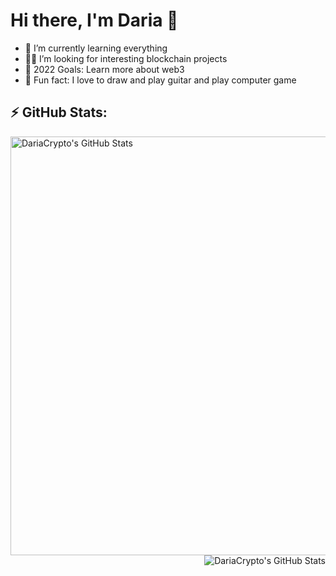 # Hi there, I'm Daria 👋 

- 🌱 I’m currently learning everything
- 👩‍💻 I’m looking for interesting blockchain projects
- 🥅 2022 Goals: Learn more about web3
- 👾 Fun fact: I love to draw and play guitar and play computer game
## :zap: GitHub Stats:


<img align="left" width="670" alt="DariaCrypto's GitHub Stats" src="https://github-profile-summary-cards.vercel.app/api/cards/profile-details?username=DariaCrypto&theme=github&hideborder=true"/>

<img align="right" alt="DariaCrypto's GitHub Stats" src="https://github-readme-stats.vercel.app/api/top-langs/?username=DariaCrypto&hideborder=true"/>


